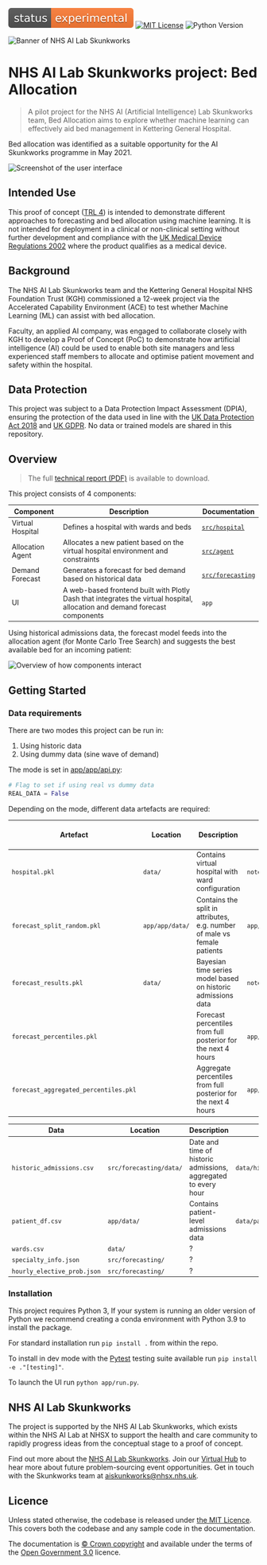 [![status: experimental](https://github.com/GIScience/badges/raw/master/status/experimental.svg)](https://github.com/GIScience/badges#experimental)
[![MIT License](https://img.shields.io/badge/License-MIT-lightgray.svg)](LICENSE)
![Python Version](https://img.shields.io/badge/Python-3.9.0-blue.svg)

![Banner of NHS AI Lab Skunkworks ](docs/banner.png)

# NHS AI Lab Skunkworks project: Bed Allocation

> A pilot project for the NHS AI (Artificial Intelligence) Lab Skunkworks team, Bed Allocation aims to explore whether machine learning can effectively aid bed management in Kettering General Hospital.

Bed allocation was identified as a suitable opportunity for the AI Skunkworks programme in May 2021.

![Screenshot of the user interface](docs/UI.png)

## Intended Use

This proof of concept ([TRL 4](https://en.wikipedia.org/wiki/Technology_readiness_level)) is intended to demonstrate different approaches to forecasting and bed allocation using machine learning. It is not intended for deployment in a clinical or non-clinical setting without further development and compliance with the [UK Medical Device Regulations 2002](https://www.legislation.gov.uk/uksi/2002/618/contents/made) where the product qualifies as a medical device.

## Background

The NHS AI Lab Skunkworks team and the Kettering General Hospital NHS Foundation Trust (KGH) commissioned a 12-week project via the Accelerated Capability Environment (ACE) to test whether Machine Learning (ML) can assist with bed allocation.

Faculty, an applied AI company, was engaged 
to collaborate closely with KGH to develop a Proof of Concept (PoC) to demonstrate how artificial intelligence (AI) could be used to enable both site managers and less experienced staff members to allocate and optimise patient movement and safety within the hospital. 

## Data Protection

This project was subject to a Data Protection Impact Assessment (DPIA), ensuring the protection of the data used in line with the [UK Data Protection Act 2018](https://www.legislation.gov.uk/ukpga/2018/12/contents/enacted) and [UK GDPR](https://ico.org.uk/for-organisations/dp-at-the-end-of-the-transition-period/data-protection-and-the-eu-in-detail/the-uk-gdpr/). No data or trained models are shared in this repository.

## Overview

> The full [technical report (PDF)](docs/NHS_AI_Lab_Skunkworks_Bed_Allocation_Technical_Report.pdf) is available to download.

This project consists of 4 components:

Component|Description|Documentation
---|---|---
Virtual Hospital|Defines a hospital with wards and beds|[`src/hospital`](src/hospital)
Allocation Agent|Allocates a new patient based on the virtual hospital environment and constraints|[`src/agent`](src/agent)
Demand Forecast|Generates a forecast for bed demand based on historical data|[`src/forecasting`](src/forecasting)
UI|A web-based frontend built with Plotly Dash that integrates the virtual hospital, allocation and demand forecast components|`app`

Using historical admissions data, the forecast model feeds into the allocation agent (for Monte Carlo Tree Search) and suggests the best available bed for an incoming patient:

![Overview of how components interact](docs/overview.png)


## Getting Started

### Data requirements

There are two modes this project can be run in:

1. Using historic data
2. Using dummy data (sine wave of demand)

The mode is set in [app/app/api.py](app/app/api.py#L30):

```python
# Flag to set if using real vs dummy data
REAL_DATA = False
```

Depending on the mode, different data artefacts are required:

Artefact|Location|Description|Generator|Data required|Historic Data Mode|Dummy Data Mode
---|---|---|---|---|---|---
`hospital.pkl`|`data/`|Contains virtual hospital with ward configuration|`notebooks/1.Virtual_Hospital_Environment.ipynb`|Hard coded|Required|Required
`forecast_split_random.pkl`|`app/app/data/`|Contains the split in attributes, e.g. number of male vs female patients|`app/app/data/get_forecast_split.py`|`patient_df.csv`|Required|Required
`forecast_results.pkl`|`data/`|Bayesian time series model based on historic admissions data|`notebooks/4.Time_Series_Forecast.ipynb`|`historic_admissions.csv`|Required|
`forecast_percentiles.pkl`||Forecast percentiles from full posterior for the next 4 hours|`app/app/data/get_forecast_percentiles.py`|`forecast_results.pkl`|Required|
`forecast_aggregated_percentiles.pkl`||Aggregate percentiles from full posterior for the next 4 hours|`app/app/data/get_forecast_percentiles.py`|`forecast_results.pkl`|Required|

Data|Location|Description|Definition|Generator
---|---|---|---|---
`historic_admissions.csv`|`src/forecasting/data/`|Date and time of historic admissions, aggregated to every hour|`data/historic_admissions_csv_format.csv`|`fake_data_generation/forecast_generate_fake_data.py`
`patient_df.csv`|`app/data/`|Contains patient-level admissions data|`data/patient_df_csv_format.csv`|`fake_data_generation/patient_generate_fake_data.py`
`wards.csv`|`data/`|?|
`specialty_info.json`|`src/forecasting/`|?|
`hourly_elective_prob.json`|`src/forecasting/`|?|

### Installation

This project requires Python 3, If your system is running an older version
of Python we recommend creating a conda environment with Python 3.9 to install
the package.

For standard installation run `pip install .` from within the repo.

To install in dev mode with the [Pytest](https://docs.pytest.org/en/6.2.x/) testing suite available run
```pip install -e ."[testing]"```.

To launch the UI run `python app/run.py`.

## NHS AI Lab Skunkworks
The project is supported by the NHS AI Lab Skunkworks, which exists within the NHS AI Lab at NHSX to support the health and care community to rapidly progress ideas from the conceptual stage to a proof of concept.

Find out more about the [NHS AI Lab Skunkworks](https://www.nhsx.nhs.uk/ai-lab/ai-lab-programmes/skunkworks/).
Join our [Virtual Hub](https://future.nhs.uk/connect.ti/system/text/register) to hear more about future problem-sourcing event opportunities.
Get in touch with the Skunkworks team at [aiskunkworks@nhsx.nhs.uk](aiskunkworks@nhsx.nhs.uk).

## Licence

Unless stated otherwise, the codebase is released under [the MIT Licence][mit].
This covers both the codebase and any sample code in the documentation.

The documentation is [© Crown copyright][copyright] and available under the terms
of the [Open Government 3.0][ogl] licence.

[mit]: LICENCE
[copyright]: http://www.nationalarchives.gov.uk/information-management/re-using-public-sector-information/uk-government-licensing-framework/crown-copyright/
[ogl]: http://www.nationalarchives.gov.uk/doc/open-government-licence/version/3/
